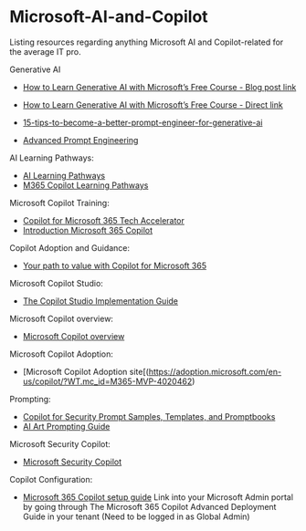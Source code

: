 # Microsoft-AI-and-Copilot
Listing resources regarding anything Microsoft AI and Copilot-related for the average IT pro.

Generative AI
- [How to Learn Generative AI with Microsoft’s Free Course - Blog post link](https://techcommunity.microsoft.com/t5/educator-developer-blog/how-to-learn-generative-ai-with-microsoft-s-free-course/ba-p/4067112?WT.mc_id=M365-MVP-4020462)
- [How to Learn Generative AI with Microsoft’s Free Course - Direct link](https://github.com/microsoft/generative-ai-for-beginners?WT.mc_id=M365-MVP-4020462)

- [15-tips-to-become-a-better-prompt-engineer-for-generative-ai](https://techcommunity.microsoft.com/t5/ai-azure-ai-services-blog/15-tips-to-become-a-better-prompt-engineer-for-generative-ai/ba-p/3882935?WT.mc_id=M365-MVP-4020462)
- [Advanced Prompt Engineering](https://learn.microsoft.com/en-us/azure/ai-services/openai/concepts/advanced-prompt-engineering?WT.mc_id=M365-MVP-4020462)

AI Learning Pathways:
- [AI Learning Pathways](https://aka.ms/AILearningPathway?WT.mc_id=M365-MVP-4020462)
- [M365 Copilot Learning Pathways](https://aka.ms/CopilotPathway?WT.mc_id=M365-MVP-4020462)

Microsoft Copilot Training:
- [Copilot for Microsoft 365 Tech Accelerator](https://techcommunity.microsoft.com/t5/tech-community-live/copilot-for-microsoft-365-tech-accelerator/ev-p/4028578?WT.mc_id=M365-MVP-4020462)
- [Introduction Microsoft 365 Copilot](https://learn.microsoft.com/en-us/training/modules/introduction-microsoft-365-copilot?WT.mc_id=M365-MVP-4020462)

Copilot Adoption and Guidance:
- [Your path to value with Copilot for Microsoft 365](https://techcommunity.microsoft.com/t5/copilot-for-microsoft-365/your-path-to-value-with-copilot-for-microsoft-365/ba-p/4078744?WT.mc_id=M365-MVP-4020462)

Microsoft Copilot Studio:
- [The Copilot Studio Implementation Guide](https://github.com/microsoft/CopilotStudioSamples/tree/master/ImplementationGuide)

Microsoft Copilot overview:
- [Microsoft Copilot overview](https://learn.microsoft.com/da-dk/microsoft-365-copilot/microsoft-365-copilot-overview?WT.mc_id=M365-MVP-4020462)

Microsoft Copilot Adoption:
- [Microsoft Copilot Adoption site[(https://adoption.microsoft.com/en-us/copilot/?WT.mc_id=M365-MVP-4020462)

Prompting:
- [Copilot for Security Prompt Samples, Templates, and Promptbooks](https://github.com/rod-trent/Security-Copilot/tree/main/Prompts)
- [AI Art Prompting Guide](https://www.microsoft.com/en-us/bing/do-more-with-ai/ai-art-prompting-guide?WT.mc_id=M365-MVP-4020462)

Microsoft Security Copilot:
- [Microsoft Security Copilot](https://github.com/rod-trent/Security-Copilot)

Copilot Configuration:
- [Microsoft 365 Copilot setup guide](https://admin.microsoft.com/Adminportal/Home?Q=TargetingD-M365Copilot#/modernonboarding/microsoft365copilotsetupguide)
Link into your Microsoft Admin portal by going through The Microsoft 365 Copilot Advanced Deployment Guide in your tenant (Need to be logged in as Global Admin)
